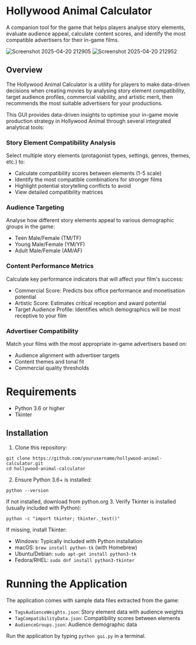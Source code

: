 # Hollywood Animal Calculator
A companion tool for the game that helps players analyse story elements, evaluate audience appeal, calculate content scores, and identify the most compatible advertisers for their in-game films.

![Screenshot 2025-04-20 212905](https://github.com/user-attachments/assets/3162500c-2e41-4fb9-87e8-d226e3f6d8e1)
![Screenshot 2025-04-20 212952](https://github.com/user-attachments/assets/2f460ccb-3288-4ece-a80a-b60545e00221)

## Overview
The Hollywood Animal Calculator is a utility for players to make data-driven decisions when creating movies by analysing story element compatibility, target audience profiles, commercial viability, and artistic merit, then recommends the most suitable advertisers for your productions.

This GUI provides data-driven insights to optimise your in-game movie production strategy in Hollywood Animal through several integrated analytical tools:

### Story Element Compatibility Analysis
Select multiple story elements (protagonist types, settings, genres, themes, etc.) to:
- Calculate compatibility scores between elements (1-5 scale)
- Identify the most compatible combinations for stronger films
- Highlight potential storytelling conflicts to avoid
- View detailed compatibility matrices

### Audience Targeting
Analyse how different story elements appeal to various demographic groups in the game:
- Teen Male/Female (TM/TF)
- Young Male/Female (YM/YF)
- Adult Male/Female (AM/AF)

### Content Performance Metrics
Calculate key performance indicators that will affect your film's success:
- Commercial Score: Predicts box office performance and monetisation potential
- Artistic Score: Estimates critical reception and award potential
- Target Audience Profile: Identifies which demographics will be most receptive to your film

### Advertiser Compatibility
Match your films with the most appropriate in-game advertisers based on:
- Audience alignment with advertiser targets
- Content themes and tonal fit
- Commercial quality thresholds

# Requirements
- Python 3.6 or higher
- Tkinter

## Installation
1. Clone this repository:
```
git clone https://github.com/yourusername/hollywood-animal-calculator.git
cd hollywood-animal-calculator
```
2. Ensure Python 3.6+ is installed:
```
python --version
```
If not installed, download from python.org
3. Verify Tkinter is installed (usually included with Python):
```
python -c "import tkinter; tkinter._test()"
```
If missing, install Tkinter:
- Windows: Typically included with Python installation
- macOS: `brew install python-tk` (with Homebrew)
- Ubuntu/Debian: `sudo apt-get install python3-tk`
- Fedora/RHEL: `sudo dnf install python3-tkinter`

# Running the Application
The application comes with sample data files extracted from the game:
- `TagsAudienceWeights.json`: Story element data with audience weights
- `TagCompatibilityData.json`: Compatibility scores between elements
- `AudienceGroups.json`: Audience demographic data

Run the application by typing `python gui.py` in a terminal.
